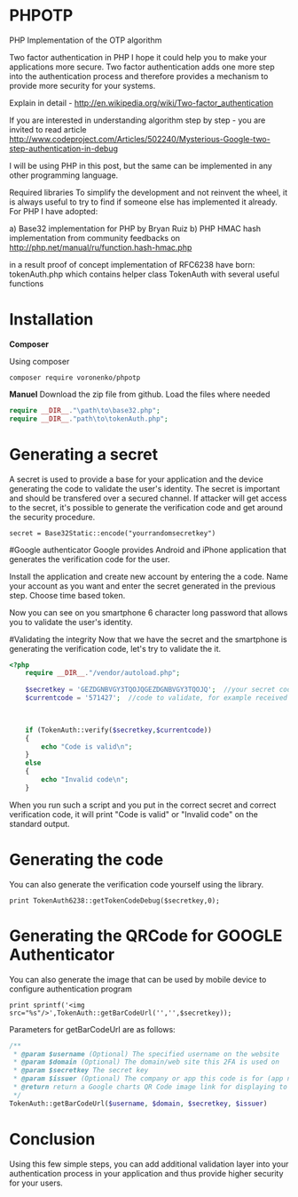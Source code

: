 PHPOTP
======

PHP Implementation of the OTP algorithm

Two factor authentication in PHP
I hope it could help you to make your applications more secure. Two factor authentication adds one more step into the authentication process and therefore provides a mechanism to provide more security for your systems.

Explain in detail - http://en.wikipedia.org/wiki/Two-factor_authentication

If you are interested in understanding algorithm step by step - you are invited to read article http://www.codeproject.com/Articles/502240/Mysterious-Google-two-step-authentication-in-debug

I will be using PHP in this post, but the same can be implemented in any other programming language.

Required libraries
To simplify the development and not reinvent the wheel, it is always useful to try to find if someone else has implemented it already. For PHP I have adopted: 

a) Base32 implementation for PHP by Bryan Ruiz
b) PHP HMAC hash implementation from community feedbacks on http://php.net/manual/ru/function.hash-hmac.php

in a result proof of concept implementation of RFC6238 have born: 
tokenAuth.php which contains helper class TokenAuth with several useful functions

# Installation
**Composer**

Using composer

```
composer require voronenko/phpotp
```

**Manuel**
Download the zip file from github. Load the files where needed

```php 
require __DIR__."\path\to\base32.php";
require __DIR__."path\to\tokenAuth.php";
```

# Generating a secret
A secret is used to provide a base for your application and the device generating the code to validate the user's identity. The secret is important and should be transfered over a secured channel. If attacker will get access to the secret, it's possible to generate the verification code and get around the security procedure.

```
secret = Base32Static::encode("yourrandomsecretkey")
```

#Google authenticator
Google provides Android and iPhone application that generates the verification code for the user.

Install the application and create new account by entering the a code. Name your account as you want and enter the secret generated in the previous step. Choose time based token.

Now you can see on you smartphone 6 character long password that allows you to validate the user's identity.

#Validating the integrity
Now that we have the secret and the smartphone is generating the verification code, let's try to validate the it.

```php
<?php
	require __DIR__."/vendor/autoload.php";
	
	$secretkey = 'GEZDGNBVGY3TQOJQGEZDGNBVGY3TQOJQ';  //your secret code
	$currentcode = '571427';  //code to validate, for example received from device


	
	if (TokenAuth::verify($secretkey,$currentcode))
	{
		echo "Code is valid\n";
	}
	else
	{
		echo "Invalid code\n";
	}
```

When you run such a script and you put in the correct secret and correct verification code, it will print "Code is valid" or "Invalid code" on the standard output.

# Generating the code
You can also generate the verification code yourself using the library.

```print TokenAuth6238::getTokenCodeDebug($secretkey,0);```


# Generating the QRCode for GOOGLE Authenticator
You can also generate the image that can be used by mobile device to configure authentication program

```print sprintf('<img src="%s"/>',TokenAuth::getBarCodeUrl('','',$secretkey));```

Parameters for getBarCodeUrl are as follows:
```php
/**
 * @param $username (Optional) The specified username on the website
 * @param $domain (Optional) The domain/web site this 2FA is used on
 * @param $secretkey The secret key
 * @param $issuer (Optional) The company or app this code is for (app name? company name?)
 * @return return a Google charts QR Code image link for displaying to users
 */
TokenAuth::getBarCodeUrl($username, $domain, $secretkey, $issuer)
```

# Conclusion
Using this few simple steps, you can add additional validation layer into your authentication process in your application and thus provide higher security for your users.
